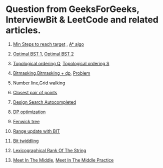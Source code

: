 # Question from GeeksForGeeks, InterviewBit & LeetCode and related articles.

1) [Min Steps to reach target](https://www.geeksforgeeks.org/minimum-steps-reach-target-knight-set-2/) , [A* algo](https://www.youtube.com/watch?v=Hpm_JUYOYsc)

2) [Optimal BST 1](https://www.geeksforgeeks.org/optimal-binary-search-tree-dp-24), [Optimal BST 2](https://www.youtube.com/watch?v=PjcBOfqQlNo&t=44s)

3) [Topological ordering Q](https://www.hackerrank.com/topics/topological-sorting), [Topological ordering S](https://www.youtube.com/watch?v=ddTC4Zovtbc&t=143s)

4) [Bitmasking](https://www.youtube.com/watch?v=bjucBkxrMBs),[Bitmasking + dp](https://codeforces.com/blog/entry/45223), [Problem](https://www.hackerrank.com/contests/countercode/challenges/subset)

5) [Number line](https://www.careercup.com/question?id=6229105402970112),[Grid walking](https://www.hackerrank.com/challenges/grid-walking/problem)

6) [Closest pair of points](https://www.youtube.com/watch?v=0W_m46Q4qMc)

7) [Design Search Autocompleted](https://leetcode.com/problems/design-search-autocomplete-system/)

8) [DP optimization](https://codeforces.com/blog/entry/8219)

9) [Fenwick tree](https://www.hackerearth.com/practice/notes/binary-indexed-tree-or-fenwick-tree/)

10) [Range update with BIT](https://kartikkukreja.wordpress.com/2013/12/02/range-updates-with-bit-fenwick-tree/)

11) [Bit twiddling](http://graphics.stanford.edu/~seander/bithacks.html)

12) [Lexicographical Rank Of The String](https://www.geeksforgeeks.org/lexicographic-rank-string-duplicate-characters/)

13) [Meet In The Middle](https://www.youtube.com/watch?v=rEema9uQ02c), [Meet In The Middle Practice](https://leetcode.com/problems/split-array-with-same-average/)

